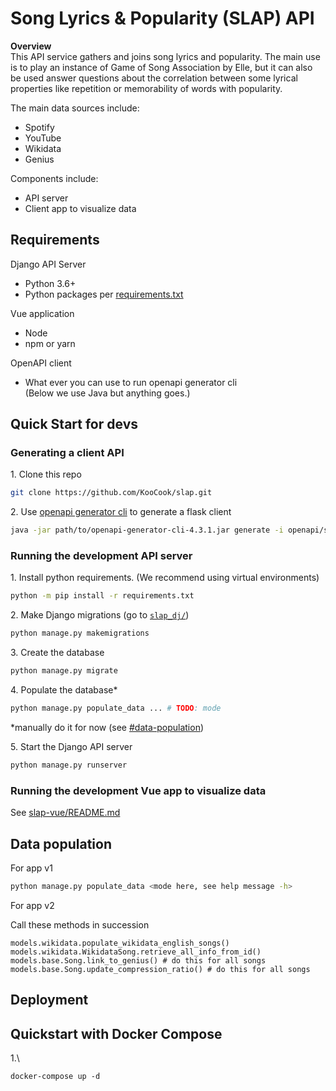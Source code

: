 # Song Lyrics & Popularity (SLAP) API

**Overview**  
This API service gathers and joins song lyrics and popularity.
The main use is to play an instance of Game of Song Association by Elle,
but it can also be used answer questions about the correlation between
some lyrical properties like repetition or memorability of words with popularity.

The main data sources include:
- Spotify
- YouTube
- Wikidata
- Genius

Components include:
- API server
- Client app to visualize data

## Requirements

Django API Server

- Python 3.6+
- Python packages per [requirements.txt](requirements.txt)

Vue application
 
- Node
- npm or yarn

OpenAPI client

- What ever you can use to run openapi generator cli  
  (Below we use Java but anything goes.)

## Quick Start for devs

### Generating a client API

1\. Clone this repo

```sh
git clone https://github.com/KooCook/slap.git
```

2\. Use [openapi generator cli](https://openapi-generator.tech/docs/installation)
    to generate a flask client

```sh
java -jar path/to/openapi-generator-cli-4.3.1.jar generate -i openapi/slap-api.yaml -o autogen -g python-flask
```

### Running the development API server

1\. Install python requirements. (We recommend using virtual environments)

```sh
python -m pip install -r requirements.txt
```

2\. Make Django migrations (go to [`slap_dj/`](slap_dj))

```sh
python manage.py makemigrations
```

3\. Create the database

```sh
python manage.py migrate
```

4\. Populate the database*

```sh
python manage.py populate_data ... # TODO: mode
```

*manually do it for now (see [#data-population](#data-population))

5\. Start the Django API server

```sh
python manage.py runserver
```

### Running the development Vue app to visualize data

See [slap-vue/README.md](slap-vue/README.md)

## Data population

For app v1

```sh
python manage.py populate_data <mode here, see help message -h>
```

For app v2

Call these methods in succession

```
models.wikidata.populate_wikidata_english_songs()
models.wikidata.WikidataSong.retrieve_all_info_from_id()
models.base.Song.link_to_genius() # do this for all songs
models.base.Song.update_compression_ratio() # do this for all songs
```

## Deployment 

## Quickstart with Docker Compose

1.\

```shell
docker-compose up -d
```
